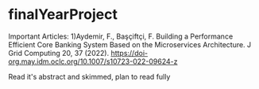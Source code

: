 # finalYearProject

Important Articles:
1)Aydemir, F., Başçiftçi, F. Building a Performance Efficient Core Banking System Based on the Microservices Architecture. J Grid Computing 20, 37 (2022). https://doi-org.may.idm.oclc.org/10.1007/s10723-022-09624-z

Read it's abstract and skimmed, plan to read fully
